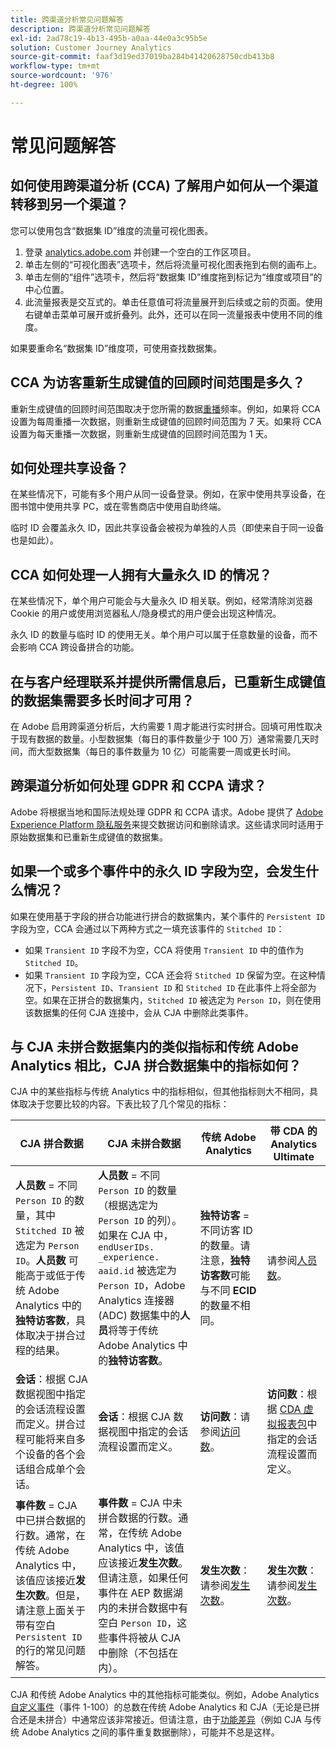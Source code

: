 ```yaml
---
title: 跨渠道分析常见问题解答
description: 跨渠道分析常见问题解答
exl-id: 2ad78c19-4b13-495b-a0aa-44e0a3c95b5e
solution: Customer Journey Analytics
source-git-commit: faaf3d19ed37019ba284b41420628750cdb413b8
workflow-type: tm+mt
source-wordcount: '976'
ht-degree: 100%

---
```


# 常见问题解答

## 如何使用跨渠道分析 (CCA) 了解用户如何从一个渠道转移到另一个渠道？

您可以使用包含“数据集 ID”维度的流量可视化图表。

1. 登录 [analytics.adobe.com](https://analytics.adobe.com) 并创建一个空白的工作区项目。
2. 单击左侧的“可视化图表”选项卡，然后将流量可视化图表拖到右侧的画布上。
3. 单击左侧的“组件”选项卡，然后将“数据集 ID”维度拖到标记为“维度或项目”的中心位置。
4. 此流量报表是交互式的。单击任意值可将流量展开到后续或之前的页面。使用右键单击菜单可展开或折叠列。此外，还可以在同一流量报表中使用不同的维度。

如果要重命名“数据集 ID”维度项，可使用查找数据集。

## CCA 为访客重新生成键值的回顾时间范围是多久？

重新生成键值的回顾时间范围取决于您所需的数据[重播](replay.md)频率。例如，如果将 CCA 设置为每周重播一次数据，则重新生成键值的回顾时间范围为 7 天。如果将 CCA 设置为每天重播一次数据，则重新生成键值的回顾时间范围为 1 天。

## 如何处理共享设备？

在某些情况下，可能有多个用户从同一设备登录。例如，在家中使用共享设备，在图书馆中使用共享 PC，或在零售商店中使用自助终端。

临时 ID 会覆盖永久 ID，因此共享设备会被视为单独的人员（即使来自于同一设备也是如此）。

## CCA 如何处理一人拥有大量永久 ID 的情况？

在某些情况下，单个用户可能会与大量永久 ID 相关联。例如，经常清除浏览器 Cookie 的用户或使用浏览器私人/隐身模式的用户便会出现这种情况。

永久 ID 的数量与临时 ID 的使用无关。单个用户可以属于任意数量的设备，而不会影响 CCA 跨设备拼合的功能。

## 在与客户经理联系并提供所需信息后，已重新生成键值的数据集需要多长时间才可用？

在 Adobe 启用跨渠道分析后，大约需要 1 周才能进行实时拼合。回填可用性取决于现有数据的数量。小型数据集（每日的事件数量少于 100 万）通常需要几天时间，而大型数据集（每日的事件数量为 10 亿）可能需要一周或更长时间。

## 跨渠道分析如何处理 GDPR 和 CCPA 请求？

Adobe 将根据当地和国际法规处理 GDPR 和 CCPA 请求。Adobe 提供了 [Adobe Experience Platform 隐私服务](https://experienceleague.adobe.com/docs/experience-platform/privacy/home.html?lang=zh-Hans)来提交数据访问和删除请求。这些请求同时适用于原始数据集和已重新生成键值的数据集。

## 如果一个或多个事件中的永久 ID 字段为空，会发生什么情况？

如果在使用基于字段的拼合功能进行拼合的数据集内，某个事件的 `Persistent ID` 字段为空，CCA 会通过以下两种方式之一填充该事件的 `Stitched ID`：
* 如果 `Transient ID` 字段不为空，CCA 将使用 `Transient ID` 中的值作为 `Stitched ID`。
* 如果 `Transient ID` 字段为空，CCA 还会将 `Stitched ID` 保留为空。在这种情况下，`Persistent ID`、`Transient ID` 和 `Stitched ID` 在此事件上将全部为空。如果在正拼合的数据集内，`Stitched ID` 被选定为 `Person ID`，则在使用该数据集的任何 CJA 连接中，会从 CJA 中删除此类事件。

## 与 CJA 未拼合数据集内的类似指标和传统 Adobe Analytics 相比，CJA 拼合数据集中的指标如何？

CJA 中的某些指标与传统 Analytics 中的指标相似，但其他指标则大不相同，具体取决于您要比较的内容。下表比较了几个常见的指标：

| **CJA 拼合数据** | **CJA 未拼合数据** | **传统 Adobe Analytics** | **带 CDA 的 Analytics Ultimate** |
| ----- | ----- | ----- | ----- |
| **人员数** = 不同 `Person ID` 的数量，其中 `Stitched ID` 被选定为 `Person ID`。**人员数** 可能高于或低于传统 Adobe Analytics 中的&#x200B;**独特访客数**，具体取决于拼合过程的结果。 | **人员数** = 不同 `Person ID` 的数量（根据选定为 `Person ID` 的列）。如果在 CJA 中，`endUserIDs. _experience. aaid.id` 被选定为 `Person ID`，Adobe Analytics 连接器 (ADC) 数据集中的&#x200B;**人员**&#x200B;将等于传统 Adobe Analytics 中的&#x200B;**独特访客数**。 | **独特访客** = 不同访客 ID 的数量。请注意，**独特访客数**&#x200B;可能与不同 **ECID** 的数量不相同。 | 请参阅[人员数](https://experienceleague.adobe.com/docs/analytics/components/metrics/people.html?lang=en)。 |
| **会话**：根据 CJA 数据视图中指定的会话流程设置而定义。拼合过程可能将来自多个设备的各个会话组合成单个会话。 | **会话**：根据 CJA 数据视图中指定的会话流程设置而定义。 | **访问数**：请参阅[访问数](https://experienceleague.adobe.com/docs/analytics/components/metrics/visits.html?lang=en)。 | **访问数**：根据 [CDA 虚拟报表包](https://experienceleague.adobe.com/docs/analytics/components/cda/setup.html?lang=en)中指定的会话流程设置而定义。 |
| **事件数** = CJA 中已拼合数据的行数。通常，在传统 Adobe Analytics 中，该值应该接近&#x200B;**发生次数**。但是，请注意上面关于带有空白 `Persistent ID` 的行的常见问题解答。 | **事件数** = CJA 中未拼合数据的行数。通常，在传统 Adobe Analytics 中，该值应该接近&#x200B;**发生次数**。但请注意，如果任何事件在 AEP 数据湖内的未拼合数据中有空白 `Person ID`，这些事件将被从 CJA 中删除（不包括在内）。 | **发生次数**：请参阅[发生次数](https://experienceleague.adobe.com/docs/analytics/components/metrics/occurrences.html?lang=en)。 | **发生次数**：请参阅[发生次数](https://experienceleague.adobe.com/docs/analytics/components/metrics/occurrences.html?lang=en)。 |

CJA 和传统 Adobe Analytics 中的其他指标可能类似。例如，Adobe Analytics [自定义事件](https://experienceleague.adobe.com/docs/analytics/components/metrics/custom-events.html?lang=en)（事件 1-100）的总数在传统 Adobe Analytics 和 CJA（无论是已拼合还是未拼合）中通常应该非常接近。但请注意，由于[功能差异](https://experienceleague.adobe.com/docs/analytics-platform/using/cja-overview/cja-aa.html?lang=en)（例如 CJA 与传统 Adobe Analytics 之间的事件重复数据删除），可能并不总是这样。
